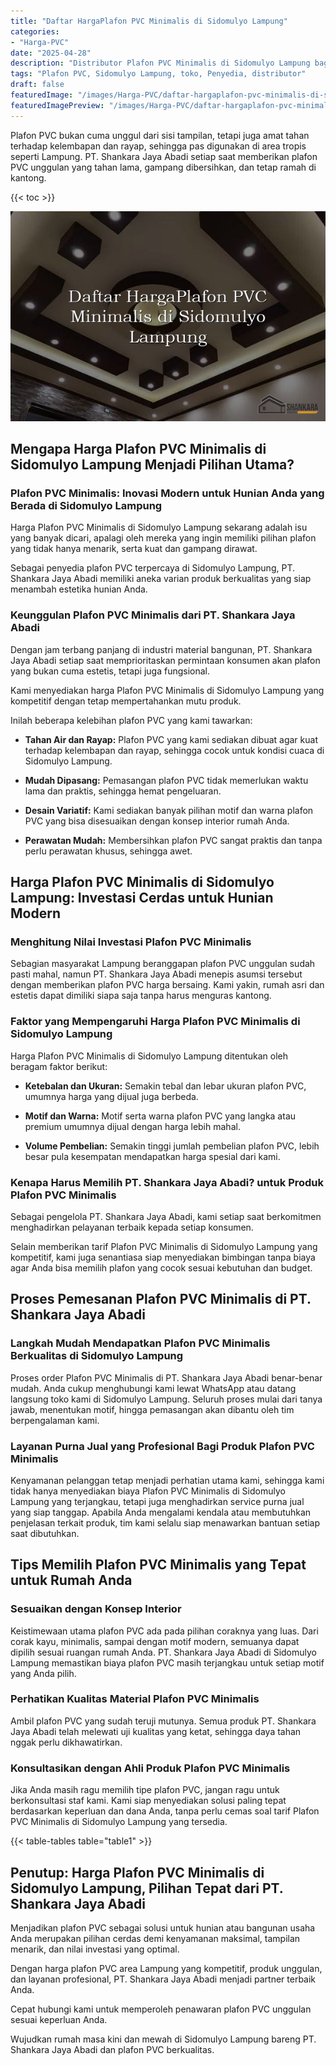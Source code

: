 ```yaml
---
title: "Daftar HargaPlafon PVC Minimalis di Sidomulyo Lampung"
categories:
- "Harga-PVC"
date: "2025-04-28"
description: "Distributor Plafon PVC Minimalis di Sidomulyo Lampung bagi rumah, perkantoran, dan ritel. Panel berkualitas, beragam motif, pilihan warna menarik, beserta layanan penempatan dikerjakan oleh teknisi berpengalaman serta garansi resmi!|Jasa penyediaan Plafon PVC Minimalis di Sidomulyo Lampung untuk kebutuhan hunian, perkantoran, maupun toko, beserta material terbaik dan pemasangan oleh tenaga ahli ahli dan garansi resmi.|Solusi Plafon PVC Minimalis di Sidomulyo Lampung yang terpercaya untuk rumah, kantor, serta ritel, bersama material terbaik dan penempatan oleh tenaga ahli ahli serta garansi resmi.|Distribusi Plafon PVC Minimalis di Sidomulyo Lampung untuk rumah, office, dan gerai, dengan produk berkualitas dan pemasangan ditangani oleh tenaga ahli profesional, dilengkapi dengan kepastian resmi.}"
tags: "Plafon PVC, Sidomulyo Lampung, toko, Penyedia, distributor"
draft: false
featuredImage: "/images/Harga-PVC/daftar-hargaplafon-pvc-minimalis-di-sidomulyo-lampung.png"
featuredImagePreview: "/images/Harga-PVC/daftar-hargaplafon-pvc-minimalis-di-sidomulyo-lampung.png"
---
```


Plafon PVC bukan cuma unggul dari sisi tampilan, tetapi juga amat tahan terhadap kelembapan dan rayap, sehingga pas digunakan di area tropis seperti Lampung. PT. Shankara Jaya Abadi setiap saat memberikan plafon PVC unggulan yang tahan lama, gampang dibersihkan, dan tetap ramah di kantong.

{{< toc >}}

![Daftar HargaPlafon PVC Minimalis di Sidomulyo Lampung](/images/Harga-PVC/Daftar-HargaPlafon-PVC-Minimalis-di-Sidomulyo-Lampung.png)

## Mengapa Harga Plafon PVC Minimalis di Sidomulyo Lampung Menjadi Pilihan Utama?

### Plafon PVC Minimalis: Inovasi Modern untuk Hunian Anda yang Berada di Sidomulyo Lampung

Harga Plafon PVC Minimalis di Sidomulyo Lampung sekarang adalah isu yang banyak dicari, apalagi oleh mereka yang ingin memiliki pilihan plafon yang tidak hanya menarik, serta kuat dan gampang dirawat.

Sebagai penyedia plafon PVC terpercaya di Sidomulyo Lampung, PT. Shankara Jaya Abadi memiliki aneka varian produk berkualitas yang siap menambah estetika hunian Anda.

### Keunggulan Plafon PVC Minimalis dari PT. Shankara Jaya Abadi

Dengan jam terbang panjang di industri material bangunan, PT. Shankara Jaya Abadi setiap saat memprioritaskan permintaan konsumen akan plafon yang bukan cuma estetis, tetapi juga fungsional.

Kami menyediakan harga Plafon PVC Minimalis di Sidomulyo Lampung yang kompetitif dengan tetap mempertahankan mutu produk.

Inilah beberapa kelebihan plafon PVC yang kami tawarkan:

- **Tahan Air dan Rayap:** Plafon PVC yang kami sediakan dibuat agar kuat terhadap kelembapan dan rayap, sehingga cocok untuk kondisi cuaca di Sidomulyo Lampung.

- **Mudah Dipasang:** Pemasangan plafon PVC tidak memerlukan waktu lama dan praktis, sehingga hemat pengeluaran.

- **Desain Variatif:** Kami sediakan banyak pilihan motif dan warna plafon PVC yang bisa disesuaikan dengan konsep interior rumah Anda.

- **Perawatan Mudah:** Membersihkan plafon PVC sangat praktis dan tanpa perlu perawatan khusus, sehingga awet.

## Harga Plafon PVC Minimalis di Sidomulyo Lampung: Investasi Cerdas untuk Hunian Modern

### Menghitung Nilai Investasi Plafon PVC Minimalis

Sebagian masyarakat Lampung beranggapan plafon PVC unggulan sudah pasti mahal, namun PT. Shankara Jaya Abadi menepis asumsi tersebut dengan memberikan plafon PVC harga bersaing. Kami yakin, rumah asri dan estetis dapat dimiliki siapa saja tanpa harus menguras kantong.

### Faktor yang Mempengaruhi Harga Plafon PVC Minimalis di Sidomulyo Lampung

Harga Plafon PVC Minimalis di Sidomulyo Lampung ditentukan oleh beragam faktor berikut:

- **Ketebalan dan Ukuran:** Semakin tebal dan lebar ukuran plafon PVC, umumnya harga yang dijual juga berbeda.

- **Motif dan Warna:** Motif serta warna plafon PVC yang langka atau premium umumnya dijual dengan harga lebih mahal.

- **Volume Pembelian:** Semakin tinggi jumlah pembelian plafon PVC, lebih besar pula kesempatan mendapatkan harga spesial dari kami.

### Kenapa Harus Memilih PT. Shankara Jaya Abadi? untuk Produk Plafon PVC Minimalis

Sebagai pengelola PT. Shankara Jaya Abadi, kami setiap saat berkomitmen menghadirkan pelayanan terbaik kepada setiap konsumen.

Selain memberikan tarif Plafon PVC Minimalis di Sidomulyo Lampung yang kompetitif, kami juga senantiasa siap menyediakan bimbingan tanpa biaya agar Anda bisa memilih plafon yang cocok sesuai kebutuhan dan budget.

## Proses Pemesanan Plafon PVC Minimalis di PT. Shankara Jaya Abadi

### Langkah Mudah Mendapatkan Plafon PVC Minimalis Berkualitas di Sidomulyo Lampung

Proses order Plafon PVC Minimalis di PT. Shankara Jaya Abadi benar-benar mudah. Anda cukup menghubungi kami lewat WhatsApp atau datang langsung toko kami di Sidomulyo Lampung. Seluruh proses mulai dari tanya jawab, menentukan motif, hingga pemasangan akan dibantu oleh tim berpengalaman kami.

### Layanan Purna Jual yang Profesional Bagi Produk Plafon PVC Minimalis

Kenyamanan pelanggan tetap menjadi perhatian utama kami, sehingga kami tidak hanya menyediakan biaya Plafon PVC Minimalis di Sidomulyo Lampung yang terjangkau, tetapi juga menghadirkan service purna jual yang siap tanggap. Apabila Anda mengalami kendala atau membutuhkan penjelasan terkait produk, tim kami selalu siap menawarkan bantuan setiap saat dibutuhkan.

## Tips Memilih Plafon PVC Minimalis yang Tepat untuk Rumah Anda

### Sesuaikan dengan Konsep Interior

Keistimewaan utama plafon PVC ada pada pilihan coraknya yang luas. Dari corak kayu, minimalis, sampai dengan motif modern, semuanya dapat dipilih sesuai ruangan rumah Anda. PT. Shankara Jaya Abadi di Sidomulyo Lampung memastikan biaya plafon PVC masih terjangkau untuk setiap motif yang Anda pilih.

### Perhatikan Kualitas Material Plafon PVC Minimalis

Ambil plafon PVC yang sudah teruji mutunya. Semua produk PT. Shankara Jaya Abadi telah melewati uji kualitas yang ketat, sehingga daya tahan nggak perlu dikhawatirkan.

### Konsultasikan dengan Ahli Produk Plafon PVC Minimalis

Jika Anda masih ragu memilih tipe plafon PVC, jangan ragu untuk berkonsultasi staf kami. Kami siap menyediakan solusi paling tepat berdasarkan keperluan dan dana Anda, tanpa perlu cemas soal tarif Plafon PVC Minimalis di Sidomulyo Lampung yang tersedia.

{{< table-tables table="table1" >}}

## Penutup: Harga Plafon PVC Minimalis di Sidomulyo Lampung, Pilihan Tepat dari PT. Shankara Jaya Abadi

Menjadikan plafon PVC sebagai solusi untuk hunian atau bangunan usaha Anda merupakan pilihan cerdas demi kenyamanan maksimal, tampilan menarik, dan nilai investasi yang optimal.

Dengan harga plafon PVC area Lampung yang kompetitif, produk unggulan, dan layanan profesional, PT. Shankara Jaya Abadi menjadi partner terbaik Anda.

Cepat hubungi kami untuk memperoleh penawaran plafon PVC unggulan sesuai keperluan Anda.

Wujudkan rumah masa kini dan mewah di Sidomulyo Lampung bareng PT. Shankara Jaya Abadi dan plafon PVC berkualitas.
